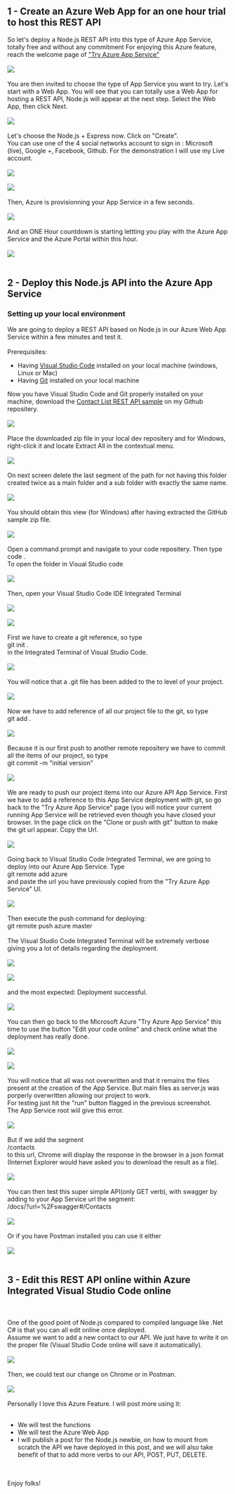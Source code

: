 
<h2>1 - Create an Azure Web App for an one hour trial to host this REST API</h2>
So let's deploy a Node.js REST API into this type of Azure App Service, totally free and without any commitment 
For enjoying this Azure feature, reach the welcome page of <a href="https://azure.microsoft.com/en-in/try/app-service/">"Try Azure App Service"</a>
<br>
<br>
<a href="https://4.bp.blogspot.com/-r-_Pn_Hxxno/Wep1PPZ1IOI/AAAAAAAATbc/a5eUGMKF1bUyV8wSLW8DDYB7y8YvvueFgCLcBGAs/s1600/Try%2BAzure%2BApp%2BService%2B-%2B10%2B-%2Bwelcome%2Bpage.png" imageanchor="1" ><img border="0" class="screenshot-large" src="https://4.bp.blogspot.com/-r-_Pn_Hxxno/Wep1PPZ1IOI/AAAAAAAATbc/a5eUGMKF1bUyV8wSLW8DDYB7y8YvvueFgCLcBGAs/s1600/Try%2BAzure%2BApp%2BService%2B-%2B10%2B-%2Bwelcome%2Bpage.png"  /></a>
<br>
<br>
You are then invited to choose the type of App Service you want to try. Let's start with a Web App. You will see that you can totally use a Web App for hosting a REST API, Node.js will appear at the next step. Select the Web App, then click Next. 
<br>
<br>
<a href="https://4.bp.blogspot.com/-RimqXxQkkSM/Wep1tuKSarI/AAAAAAAATbk/ikw3-d-kgQUcyWo3A9JVS-vPLi_J75KnwCLcBGAs/s1600/Try%2BAzure%2BApp%2BService%2B-%2B11%2B-%2Bchoosing%2Ba%2Btemplate.png" imageanchor="1" ><img border="0" src="https://4.bp.blogspot.com/-RimqXxQkkSM/Wep1tuKSarI/AAAAAAAATbk/ikw3-d-kgQUcyWo3A9JVS-vPLi_J75KnwCLcBGAs/s1600/Try%2BAzure%2BApp%2BService%2B-%2B11%2B-%2Bchoosing%2Ba%2Btemplate.png" class="screenshot-large" /></a>
<br>
<br>
Let's choose the Node.js + Express now. Click on "Create".
<br>You can use one of the 4 social networks account to sign in : Microsoft (live), Google +, Facebook, Github. For the demonstration I will use my Live account. 
<br>
<br>
<a href="https://3.bp.blogspot.com/-eW86PqRopC8/Wep1ZsFAUpI/AAAAAAAATbg/9Uk4NjqJtWoMEwiayGu3s-_ET016kZVgQCLcBGAs/s1600/Try%2BAzure%2BApp%2BService%2B-%2B12%2B-%2Bsigning%2Bwith%2Ba%2Bsocial%2Baccount%2B.png" imageanchor="1" ><img border="0" src="https://3.bp.blogspot.com/-eW86PqRopC8/Wep1ZsFAUpI/AAAAAAAATbg/9Uk4NjqJtWoMEwiayGu3s-_ET016kZVgQCLcBGAs/s1600/Try%2BAzure%2BApp%2BService%2B-%2B12%2B-%2Bsigning%2Bwith%2Ba%2Bsocial%2Baccount%2B.png" class="screenshot-large" /></a>
<br>
<br>
<a href="https://2.bp.blogspot.com/-8bswPqUB--k/WesCFVdyX6I/AAAAAAAATec/A8CJTp71SCQ9CrNgKt0nLJKavaxGTn19wCLcBGAs/s1600/Try%2BAzure%2BApp%2BService%2B-%2B120%2B-%2Bsigning%2Bwith%2Ba%2Bsocial%2Baccount%2Bstep2.png" imageanchor="1" ><img border="0" src="https://2.bp.blogspot.com/-8bswPqUB--k/WesCFVdyX6I/AAAAAAAATec/A8CJTp71SCQ9CrNgKt0nLJKavaxGTn19wCLcBGAs/s1600/Try%2BAzure%2BApp%2BService%2B-%2B120%2B-%2Bsigning%2Bwith%2Ba%2Bsocial%2Baccount%2Bstep2.png"  class="screenshot-large"/></a>
<br>
<br>
Then, Azure is provisionning your App Service in a few seconds. 
<br>
<br>
<a href="https://3.bp.blogspot.com/-X5tZHtfOrLs/Wep4xDboMTI/AAAAAAAATb0/ftV5xPw5vWApWnyIjFMq8Hncve46QbcYQCLcBGAs/s1600/Try%2BAzure%2BApp%2BService%2B-%2B13%2B-%2BApp%2BService%2Bis%2Bbeing%2Bprovisionned%2B.png" imageanchor="1" ><img border="0" src="https://3.bp.blogspot.com/-X5tZHtfOrLs/Wep4xDboMTI/AAAAAAAATb0/ftV5xPw5vWApWnyIjFMq8Hncve46QbcYQCLcBGAs/s1600/Try%2BAzure%2BApp%2BService%2B-%2B13%2B-%2BApp%2BService%2Bis%2Bbeing%2Bprovisionned%2B.png" class="screenshot-large" /></a>
<br>
<br>
And an ONE Hour countdown is starting lettting you play with the Azure App Service and the Azure Portal within this hour. 
<br>
<br>
<a href="https://3.bp.blogspot.com/-eBKLd_hcOFs/Wep5OrP6sOI/AAAAAAAATb4/ak2hp0dREfY9jbYXhejRvRDmDzXcdVu1gCLcBGAs/s1600/Try%2BAzure%2BApp%2BService%2B-%2B14%2B-%2Bthe%2Bone%2Bhour%2Bcountdown%2Bfor%2Bdiscovering%2Bthe%2Bappp%2Bservice%2Bhas%2Bstarted%2B%2B.png" imageanchor="1" ><img border="0" src="https://3.bp.blogspot.com/-eBKLd_hcOFs/Wep5OrP6sOI/AAAAAAAATb4/ak2hp0dREfY9jbYXhejRvRDmDzXcdVu1gCLcBGAs/s1600/Try%2BAzure%2BApp%2BService%2B-%2B14%2B-%2Bthe%2Bone%2Bhour%2Bcountdown%2Bfor%2Bdiscovering%2Bthe%2Bappp%2Bservice%2Bhas%2Bstarted%2B%2B.png" class="screenshot-large" /></a>
<br>
<br>

<!--deploying to Azure App Service -->
<h2>2 - Deploy this Node.js API into the Azure App Service</h2>
<h3>Setting up your local environment</h3>
We are going to deploy a REST API based on Node.js in our Azure Web App Service within a few minutes and test it. 
<br>
<br>
Prerequisites:
<ul>
<li>Having <a href="https://code.visualstudio.com/download">Visual Studio Code</a> installed on your local machine (windows, Linux or Mac)</li>
<li>Having <a href="https://git-scm.com/book/en/v2/Getting-Started-Installing-Git">Git</a> installed on your local machine</li>
</ul>
Now you have Visual Studio Code and Git properly installed on your machine, download the <a href="https://github.com/MarcCharmois/app-service-api-node-contact-list">Contact List REST API sample</a> on my Github repositery. 
<br>
<br>
<a href="https://1.bp.blogspot.com/-vJR99ZVoXkY/Werjho0OSAI/AAAAAAAATc8/9puxt1IGaykgYNlmgSTwzwrfViK5eCbugCLcBGAs/s1600/Try%2BAzure%2BApp%2BService%2B-%2B19%2B-%2BDownloading%2BContact%2BList%2BREST%2BAPI%2BSample%2Bon%2BGitHub.png" imageanchor="1" ><img border="0" src="https://1.bp.blogspot.com/-vJR99ZVoXkY/Werjho0OSAI/AAAAAAAATc8/9puxt1IGaykgYNlmgSTwzwrfViK5eCbugCLcBGAs/s1600/Try%2BAzure%2BApp%2BService%2B-%2B19%2B-%2BDownloading%2BContact%2BList%2BREST%2BAPI%2BSample%2Bon%2BGitHub.png" class="screenshot-large" /></a>
<br>
<br>
Place the downloaded zip file in your local dev repositery and for Windows, right-click it and locate Extract All in the contextual menu. 
<br>
<br>
<a href="https://4.bp.blogspot.com/-70Y0RPX1_WI/Wer-qulay_I/AAAAAAAATeE/tzLYSy3ORd8O9xdPuawI3GYe6vUqcCWvgCLcBGAs/s1600/Try%2BAzure%2BApp%2BService%2B-%2B20%2B-%2BExtracting%2Bthe%2BContact%2BList%2BREST%2BAPI%2BSample%2Bzip%2Bfile.png" imageanchor="1" ><img border="0" src="https://4.bp.blogspot.com/-70Y0RPX1_WI/Wer-qulay_I/AAAAAAAATeE/tzLYSy3ORd8O9xdPuawI3GYe6vUqcCWvgCLcBGAs/s1600/Try%2BAzure%2BApp%2BService%2B-%2B20%2B-%2BExtracting%2Bthe%2BContact%2BList%2BREST%2BAPI%2BSample%2Bzip%2Bfile.png" class="screenshot-large" /></a>
<br>
<br>
On next screen delete the last segment of the path for not having this folder created twice as a main folder and a sub folder with exactly the same name. 
<br>
<br>
<a href="https://4.bp.blogspot.com/-LLyJhi8wkQQ/Wer-124om9I/AAAAAAAATeI/leCr4lbexCIzOuqEaLf3uAbz3ailUUvnQCLcBGAs/s1600/Try%2BAzure%2BApp%2BService%2B-%2B21%2B-%2BExtracting%2Bthe%2BContact%2BList%2BREST%2BAPI%2BSample%2Bzip%2Bfile%2Bstep%2B2.png" imageanchor="1" ><img border="0" src="https://4.bp.blogspot.com/-LLyJhi8wkQQ/Wer-124om9I/AAAAAAAATeI/leCr4lbexCIzOuqEaLf3uAbz3ailUUvnQCLcBGAs/s1600/Try%2BAzure%2BApp%2BService%2B-%2B21%2B-%2BExtracting%2Bthe%2BContact%2BList%2BREST%2BAPI%2BSample%2Bzip%2Bfile%2Bstep%2B2.png" class="screenshot-large" /></a>
<br>
<br>
You should obtain this view (for Windows) after having extracted the GitHub sample zip file. 
<br>
<br>
<a href="https://2.bp.blogspot.com/-OXAYli5EITA/Wer-_RvxU3I/AAAAAAAATeM/WklwYT3bxog0HXiOlc_dWUMJd_6-nl45QCLcBGAs/s1600/Try%2BAzure%2BApp%2BService%2B-%2B22%2B-%2BContact%2BList%2BREST%2BAPI%2BSample%2Bzip%2Bfile%2Bextracted.png" imageanchor="1" ><img border="0" src="https://2.bp.blogspot.com/-OXAYli5EITA/Wer-_RvxU3I/AAAAAAAATeM/WklwYT3bxog0HXiOlc_dWUMJd_6-nl45QCLcBGAs/s1600/Try%2BAzure%2BApp%2BService%2B-%2B22%2B-%2BContact%2BList%2BREST%2BAPI%2BSample%2Bzip%2Bfile%2Bextracted.png" class="screenshot-large" /></a>
<br>
<br>
Open a command prompt and navigate to your code repositery. Then type 
<br>
code . 
<br>
To open the folder in Visual Studio code
<br>
<br>
<a href="https://2.bp.blogspot.com/-NJCRa9IC43s/WesauNIyzgI/AAAAAAAATfE/xeVTkO31AQUx7R_VvnkwonRJVYVfDZNJgCLcBGAs/s1600/Try%2BAzure%2BApp%2BService%2B-%2B23%2B-%2Bopening%2BVisual%2BStudio%2Bcode.png" imageanchor="1" ><img border="0" src="https://2.bp.blogspot.com/-NJCRa9IC43s/WesauNIyzgI/AAAAAAAATfE/xeVTkO31AQUx7R_VvnkwonRJVYVfDZNJgCLcBGAs/s1600/Try%2BAzure%2BApp%2BService%2B-%2B23%2B-%2Bopening%2BVisual%2BStudio%2Bcode.png" class="screenshot-large" /></a>
<br>
<br>
Then, open your Visual Studio Code IDE Integrated Terminal
<br>
<br>
<a href="https://2.bp.blogspot.com/-rCjCtpwvQk4/WesbMV8t8GI/AAAAAAAATfM/f2k-z65AUm8FsTec7B1fDBcjYsRPDoQOwCLcBGAs/s1600/Try%2BAzure%2BApp%2BService%2B-%2B24%2B-%2Bopening%2BVisual%2BStudio%2Bcode%2Bintegrated%2Bterminal.png" imageanchor="1" ><img border="0" src="https://2.bp.blogspot.com/-rCjCtpwvQk4/WesbMV8t8GI/AAAAAAAATfM/f2k-z65AUm8FsTec7B1fDBcjYsRPDoQOwCLcBGAs/s1600/Try%2BAzure%2BApp%2BService%2B-%2B24%2B-%2Bopening%2BVisual%2BStudio%2Bcode%2Bintegrated%2Bterminal.png" class="screenshot-large" /></a>
<br>
<br>
<a href="https://3.bp.blogspot.com/-0XoEtUJEYYU/Wesa_I7cubI/AAAAAAAATfI/nLo880BPO_EBEaimUh3LIQl35WKVPdD2wCLcBGAs/s1600/Try%2BAzure%2BApp%2BService%2B-%2B25%2B-%2BVisual%2BStudio%2Bcode%2Bintegrated%2Bterminal.png" imageanchor="1" ><img border="0" src="https://3.bp.blogspot.com/-0XoEtUJEYYU/Wesa_I7cubI/AAAAAAAATfI/nLo880BPO_EBEaimUh3LIQl35WKVPdD2wCLcBGAs/s1600/Try%2BAzure%2BApp%2BService%2B-%2B25%2B-%2BVisual%2BStudio%2Bcode%2Bintegrated%2Bterminal.png" class="screenshot-large" /></a>
<br>
<br>
First we have to create a git reference, so type 
<br>git init . 
<br>in the Integrated Terminal of Visual Studio Code. 
<br>
<br>
<a href="https://1.bp.blogspot.com/-_m5mQBPtB8I/Wessxc47ObI/AAAAAAAATfg/Lyg5PLEpvh8RwsXmHitCp2_n5swxBbE-wCLcBGAs/s1600/Try%2BAzure%2BApp%2BService%2B-%2B26%2B-%2Bvisual%2Bstudio%2Bcode%2Bintegrated%2Bterminal%2Bgit%2Binit%2B.%2Bcommand.png" imageanchor="1" ><img border="0" src="https://1.bp.blogspot.com/-_m5mQBPtB8I/Wessxc47ObI/AAAAAAAATfg/Lyg5PLEpvh8RwsXmHitCp2_n5swxBbE-wCLcBGAs/s1600/Try%2BAzure%2BApp%2BService%2B-%2B26%2B-%2Bvisual%2Bstudio%2Bcode%2Bintegrated%2Bterminal%2Bgit%2Binit%2B.%2Bcommand.png"  class="screenshot-large"  /></a>
<br>
<br>
You will notice that a .git file has been added to the to level of your project. 
<br>
<br>
<a href="https://4.bp.blogspot.com/-nZd8JZ2O8H0/WestDUjuNOI/AAAAAAAATfk/vMCKFR40QFQS4SAMVA3XEHDKuw7ubBKLgCLcBGAs/s1600/Try%2BAzure%2BApp%2BService%2B-%2B27%2B-%2B.git%2Bfile%2Bcreated.png" imageanchor="1" ><img border="0" src="https://4.bp.blogspot.com/-nZd8JZ2O8H0/WestDUjuNOI/AAAAAAAATfk/vMCKFR40QFQS4SAMVA3XEHDKuw7ubBKLgCLcBGAs/s1600/Try%2BAzure%2BApp%2BService%2B-%2B27%2B-%2B.git%2Bfile%2Bcreated.png"  class="screenshot-large" /></a>
<br>
<br>
Now we have to add reference of all our project file to the git, so type
<br>
git add . 
<br>
<br>
<a href="https://1.bp.blogspot.com/-LM78B5H0RK0/WestUWDOsvI/AAAAAAAATfs/tPtu0NZJz5cRfR8kPTp9j4naTNijoCKwgCLcBGAs/s1600/Try%2BAzure%2BApp%2BService%2B-%2B27%2B-%2Bgit%2Bcommands%2Bin%2BVisual%2BStudio%2Bcode%2BIntegrated%2BTerminal%2B-%2Bafter%2Bgit%2Badd%2B.%2B.png" imageanchor="1" ><img border="0" src="https://1.bp.blogspot.com/-LM78B5H0RK0/WestUWDOsvI/AAAAAAAATfs/tPtu0NZJz5cRfR8kPTp9j4naTNijoCKwgCLcBGAs/s1600/Try%2BAzure%2BApp%2BService%2B-%2B27%2B-%2Bgit%2Bcommands%2Bin%2BVisual%2BStudio%2Bcode%2BIntegrated%2BTerminal%2B-%2Bafter%2Bgit%2Badd%2B.%2B.png" class="screenshot-large" /></a>
<br>
<br>
Because it is our first push to another remote repositery we have to commit all the items of our project, so type
<br>
git commit -m "initial version"
<br>
<br>
<a href="https://4.bp.blogspot.com/-8qPs1mnD67A/WestwMXxRFI/AAAAAAAATfw/X2yKRO9DFq0SBE6uzzp-VOrCFFTu0IHWgCLcBGAs/s1600/Try%2BAzure%2BApp%2BService%2B-%2B28%2B-%2Bgit%2Bcommands%2Bin%2BVisual%2BStudio%2Bcode%2BIntegrated%2BTerminal%2B-%2Bafter%2Bgit%2Bcommit%2B.png" imageanchor="1" ><img border="0" src="https://4.bp.blogspot.com/-8qPs1mnD67A/WestwMXxRFI/AAAAAAAATfw/X2yKRO9DFq0SBE6uzzp-VOrCFFTu0IHWgCLcBGAs/s1600/Try%2BAzure%2BApp%2BService%2B-%2B28%2B-%2Bgit%2Bcommands%2Bin%2BVisual%2BStudio%2Bcode%2BIntegrated%2BTerminal%2B-%2Bafter%2Bgit%2Bcommit%2B.png" data-original-width="1353" data-original-height="837"  class="screenshot-large"  /></a>
<br>
<br>
We are ready to push our project items into our Azure API App Service. First we have to add a reference to this App Service deployment with git, so go back to the "Try Azure App Service" page (you will notice your current running App Service will be retrieved even though you have closed your browser. In the page click on the "Clone or push with git" button to make the git url appear. Copy the Url. 
<br>
<br>
<a href="https://4.bp.blogspot.com/-A0BfssImHVU/WesvWMDjWTI/AAAAAAAATf8/TlJqU7rd8mgGdis7sowTwzVQDKAcbgtxgCLcBGAs/s1600/Try%2BAzure%2BApp%2BService%2B-%2B31%2B-%2BTry%2BAzure%2BApp%2BService%2BUI%2B-%2BGet%2BLink%2Bto%2BAzure%2BApp%2BService%2B.png" imageanchor="1" ><img border="0" src="https://4.bp.blogspot.com/-A0BfssImHVU/WesvWMDjWTI/AAAAAAAATf8/TlJqU7rd8mgGdis7sowTwzVQDKAcbgtxgCLcBGAs/s1600/Try%2BAzure%2BApp%2BService%2B-%2B31%2B-%2BTry%2BAzure%2BApp%2BService%2BUI%2B-%2BGet%2BLink%2Bto%2BAzure%2BApp%2BService%2B.png" class="screenshot-large"/></a>
<br>
<br>
Going back to Visual Studio Code Integrated Terminal, we are going to deploy into our Azure App Service. Type
<br>
git remote add azure 
<br>
and paste the url you have previously copied from the "Try Azure App Service" UI. 
<br>
<br>
<a href="https://3.bp.blogspot.com/-CuiVU-HUrDY/WeswPeuoGsI/AAAAAAAATgE/rCR9dze8QRgrsGQENrR-01Oa2gxQu2duACLcBGAs/s1600/Try%2BAzure%2BApp%2BService%2B-%2B29%2B-%2Bgit%2Bcommands%2Bin%2BVisual%2BStudio%2Bcode%2BIntegrated%2BTerminal%2B-%2Bgit%2Bremote%2Badd%2Bazure.png" imageanchor="1" ><img border="0" src="https://3.bp.blogspot.com/-CuiVU-HUrDY/WeswPeuoGsI/AAAAAAAATgE/rCR9dze8QRgrsGQENrR-01Oa2gxQu2duACLcBGAs/s1600/Try%2BAzure%2BApp%2BService%2B-%2B29%2B-%2Bgit%2Bcommands%2Bin%2BVisual%2BStudio%2Bcode%2BIntegrated%2BTerminal%2B-%2Bgit%2Bremote%2Badd%2Bazure.png" class="screenshot-large" /></a>
<br>
<br>
Then execute the push command for deploying:
<br>
git remote push azure master
<br>
<br>
The Visual Studio Code Integrated Terminal will be extremely verbose giving you a lot of details regarding the deployment. 
<br>
<br>
<a href="https://4.bp.blogspot.com/-f86MmF5APIE/WesxT1ZK1nI/AAAAAAAATgU/R6dkRtEtNuoLIU8Cff6duZau2-jV0vM7QCLcBGAs/s1600/Try%2BAzure%2BApp%2BService%2B-%2B32%2B-%2Bgit%2Bcommands%2Bin%2BVisual%2BStudio%2Bcode%2BIntegrated%2BTerminal%2B-%2Bgit%2Bremote%2Badd%2Bazure%2B%252B%2Bgit%2Bpush%2Bazure%2Bmaster%2B.png" imageanchor="1" ><img border="0" src="https://4.bp.blogspot.com/-f86MmF5APIE/WesxT1ZK1nI/AAAAAAAATgU/R6dkRtEtNuoLIU8Cff6duZau2-jV0vM7QCLcBGAs/s1600/Try%2BAzure%2BApp%2BService%2B-%2B32%2B-%2Bgit%2Bcommands%2Bin%2BVisual%2BStudio%2Bcode%2BIntegrated%2BTerminal%2B-%2Bgit%2Bremote%2Badd%2Bazure%2B%252B%2Bgit%2Bpush%2Bazure%2Bmaster%2B.png"  class="screenshot-large"  /></a>
<br>
<br>
<a href="https://3.bp.blogspot.com/-VeQiUouP3K0/WesxeCkT5nI/AAAAAAAATgY/HKlS73GzJ9wT7SGGFcpcX0OQ21XesdPpgCLcBGAs/s1600/Try%2BAzure%2BApp%2BService%2B-%2B33%2B-%2Bgit%2Bcommands%2Bin%2BVisual%2BStudio%2Bcode%2BIntegrated%2BTerminal%2B-%2Bgit%2Bremote%2Badd%2Bazure%2B%252B%2Bgit%2Bpush%2Bazure%2Bmaster%2B.png" imageanchor="1" ><img border="0" src="https://3.bp.blogspot.com/-VeQiUouP3K0/WesxeCkT5nI/AAAAAAAATgY/HKlS73GzJ9wT7SGGFcpcX0OQ21XesdPpgCLcBGAs/s1600/Try%2BAzure%2BApp%2BService%2B-%2B33%2B-%2Bgit%2Bcommands%2Bin%2BVisual%2BStudio%2Bcode%2BIntegrated%2BTerminal%2B-%2Bgit%2Bremote%2Badd%2Bazure%2B%252B%2Bgit%2Bpush%2Bazure%2Bmaster%2B.png" class="screenshot-large" /></a>
<br>
<br>
and the most expected: Deployment successful.
<br>
<br>
<a href="https://3.bp.blogspot.com/-GAhDOLRSPGo/WesxmYN4-vI/AAAAAAAATgc/FTAqDEbQzOsvP5Mr_T-66oM01_ZJeLu2wCLcBGAs/s1600/Try%2BAzure%2BApp%2BService%2B-%2B34%2B-%2Bgit%2Bcommands%2Bin%2BVisual%2BStudio%2Bcode%2BIntegrated%2BTerminal%2B-%2Bgit%2Bremote%2Badd%2Bazure%2B%252B%2Bgit%2Bpush%2Bazure%2Bmaster%2B.png" imageanchor="1" ><img border="0" src="https://3.bp.blogspot.com/-GAhDOLRSPGo/WesxmYN4-vI/AAAAAAAATgc/FTAqDEbQzOsvP5Mr_T-66oM01_ZJeLu2wCLcBGAs/s1600/Try%2BAzure%2BApp%2BService%2B-%2B34%2B-%2Bgit%2Bcommands%2Bin%2BVisual%2BStudio%2Bcode%2BIntegrated%2BTerminal%2B-%2Bgit%2Bremote%2Badd%2Bazure%2B%252B%2Bgit%2Bpush%2Bazure%2Bmaster%2B.png" data-original-width="1600" data-original-height="900" class="screenshot-large" /></a>
<br>
<br>
You can then go back to the Microsoft Azure "Try Azure App Service" this time to use the button "Edit your code online" and check online what the deployment has really done. 
<br>
<br>
<a href="https://3.bp.blogspot.com/-MkiTnZ5iDkQ/WeszcJwXy0I/AAAAAAAATgo/HzNK1ZjuQs0GgSKhBbXsnZLVfAQfd2tNQCLcBGAs/s1600/Try%2BAzure%2BApp%2BService%2B-%2B35%2B-%2BTry%2BAzure%2BApp%2BService%2BUI%2B-%2BEdit%2Byour%2Bcode%2Bin%2Bline%2B.png" imageanchor="1" ><img border="0" src="https://3.bp.blogspot.com/-MkiTnZ5iDkQ/WeszcJwXy0I/AAAAAAAATgo/HzNK1ZjuQs0GgSKhBbXsnZLVfAQfd2tNQCLcBGAs/s1600/Try%2BAzure%2BApp%2BService%2B-%2B35%2B-%2BTry%2BAzure%2BApp%2BService%2BUI%2B-%2BEdit%2Byour%2Bcode%2Bin%2Bline%2B.png"  class="screenshot-large" /></a>
<br>
<br>
<a href="https://2.bp.blogspot.com/-UgcSbc64tv8/WeszlsxXaNI/AAAAAAAATgs/mVlDTvpjD2IpPTebuRcYL-mmVUXtgWxPgCLcBGAs/s1600/Try%2BAzure%2BApp%2BService%2B-%2B36%2B-%2BTry%2BAzure%2BApp%2BService%2BUI%2B-%2BEdit%2Byour%2Bcode%2Bin%2Bline%2B-%2Bchecking%2BNode.js%2BApp%2BService%2Bdeployment%2B.png" imageanchor="1" ><img border="0" src="https://2.bp.blogspot.com/-UgcSbc64tv8/WeszlsxXaNI/AAAAAAAATgs/mVlDTvpjD2IpPTebuRcYL-mmVUXtgWxPgCLcBGAs/s1600/Try%2BAzure%2BApp%2BService%2B-%2B36%2B-%2BTry%2BAzure%2BApp%2BService%2BUI%2B-%2BEdit%2Byour%2Bcode%2Bin%2Bline%2B-%2Bchecking%2BNode.js%2BApp%2BService%2Bdeployment%2B.png"   class="screenshot-large"  /></a>
<br>
<br>
You will notice that all was not overwritten and that it remains the files present at the creation of the App Service. But main files as server.js was porperly overwritten allowing our project to work. 
<br>
For testing just hit the "run" button flagged in the previous screenshot. 
<br>
The App Service root wiil give this error. 
<br>
<br>
<a href="https://1.bp.blogspot.com/-SmlA64U8cmk/Wes036diffI/AAAAAAAATg4/mwCwQN1DPSguLXygofb1oFWEMyQpRnjxgCLcBGAs/s1600/Try%2BAzure%2BApp%2BService%2B-%2B37%2B-%2BTry%2BAzure%2BApp%2BService%2BUI%2B-%2BEdit%2Byour%2Bcode%2Bin%2Bline%2B-%2Bchecking%2BNode.js%2BApp%2BService%2Bdeployment%2B.png" imageanchor="1" ><img border="0" src="https://1.bp.blogspot.com/-SmlA64U8cmk/Wes036diffI/AAAAAAAATg4/mwCwQN1DPSguLXygofb1oFWEMyQpRnjxgCLcBGAs/s1600/Try%2BAzure%2BApp%2BService%2B-%2B37%2B-%2BTry%2BAzure%2BApp%2BService%2BUI%2B-%2BEdit%2Byour%2Bcode%2Bin%2Bline%2B-%2Bchecking%2BNode.js%2BApp%2BService%2Bdeployment%2B.png"   class="screenshot-large"   /></a>
<br>
<br>
But if we add the segment
<br>
/contacts
<br>
to this url, Chrome will display the response in the browser in a json format (Internet Explorer would have asked you to download the result as a file).
<br>
<br>
<a href="https://2.bp.blogspot.com/-jHKhX5drB8g/Wes1IdBXL9I/AAAAAAAAThE/gFbKysJCb4kFbodoOWWs5lTgPUEkKjkIgCLcBGAs/s1600/Try%2BAzure%2BApp%2BService%2B-%2B38%2B-%2BTry%2BAzure%2BApp%2BService%2BUI%2B-%2BEdit%2Byour%2Bcode%2Bin%2Bline%2B-%2Bchecking%2BNode.js%2BApp%2BService%2Bdeployment%2B.png" imageanchor="1" ><img border="0" src="https://2.bp.blogspot.com/-jHKhX5drB8g/Wes1IdBXL9I/AAAAAAAAThE/gFbKysJCb4kFbodoOWWs5lTgPUEkKjkIgCLcBGAs/s1600/Try%2BAzure%2BApp%2BService%2B-%2B38%2B-%2BTry%2BAzure%2BApp%2BService%2BUI%2B-%2BEdit%2Byour%2Bcode%2Bin%2Bline%2B-%2Bchecking%2BNode.js%2BApp%2BService%2Bdeployment%2B.png"    class="screenshot-large"   /></a>
<br>
<br>
You can then test this super simple API(only GET verb), with swagger by adding to your App Service url the segment:
<br>
/docs/?url=%2Fswagger#/Contacts 
<br>
<br>
<a href="https://3.bp.blogspot.com/-HfJsn7Cp9po/Wes3t1tHRvI/AAAAAAAAThQ/Ee9PQ1JrC_0DF71VemZUNJWD6aaZ-o98QCLcBGAs/s1600/Try%2BAzure%2BApp%2BService%2B-%2B39%2B-%2Bchecking%2BNode.js%2BApp%2BService%2Bdeployment%2Bwith%2Bswagger%2B.png" imageanchor="1" ><img border="0" src="https://3.bp.blogspot.com/-HfJsn7Cp9po/Wes3t1tHRvI/AAAAAAAAThQ/Ee9PQ1JrC_0DF71VemZUNJWD6aaZ-o98QCLcBGAs/s1600/Try%2BAzure%2BApp%2BService%2B-%2B39%2B-%2Bchecking%2BNode.js%2BApp%2BService%2Bdeployment%2Bwith%2Bswagger%2B.png"    class="screenshot-large"  /></a>
<br>
<br>
Or if you have Postman installed you can use it either
<br>
<br><a href="https://1.bp.blogspot.com/-KE7zNXr1qG4/Wes370Lt5DI/AAAAAAAAThU/kSIC7BwJusUd04bST8JHGf0LFf5CEwLTgCLcBGAs/s1600/Try%2BAzure%2BApp%2BService%2B-%2B40%2B-%2Bchecking%2BNode.js%2BApp%2BService%2Bdeployment%2Bwith%2Bpostman.png" imageanchor="1" ><img border="0" src="https://1.bp.blogspot.com/-KE7zNXr1qG4/Wes370Lt5DI/AAAAAAAAThU/kSIC7BwJusUd04bST8JHGf0LFf5CEwLTgCLcBGAs/s1600/Try%2BAzure%2BApp%2BService%2B-%2B40%2B-%2Bchecking%2BNode.js%2BApp%2BService%2Bdeployment%2Bwith%2Bpostman.png"   class="screenshot-large"  /></a>

<br>
<br>

<!--editing Azure App Service online-->
<h2>3 - Edit this REST API online within Azure Integrated Visual Studio Code online</h2>
<br>
<br>
One of the good point of Node.js compared to compiled language like .Net C# is that you can all edit online once deployed. 
<br>
Assume we want to add a new contact to our API. We just have to write it on the proper file (Visual Studio Code online will save it automatically). 
<br>
<br>
<a href="https://2.bp.blogspot.com/-D8KKkLMHgb0/Wes4xxYDiyI/AAAAAAAAThc/cxohJKXx2PEywTPZrAy-FGMVlk5Fr5raACLcBGAs/s1600/Try%2BAzure%2BApp%2BService%2B-%2B41%2B-%2Bediting%2Bcode%2Bonline%2B.png" imageanchor="1" ><img border="0" src="https://2.bp.blogspot.com/-D8KKkLMHgb0/Wes4xxYDiyI/AAAAAAAAThc/cxohJKXx2PEywTPZrAy-FGMVlk5Fr5raACLcBGAs/s1600/Try%2BAzure%2BApp%2BService%2B-%2B41%2B-%2Bediting%2Bcode%2Bonline%2B.png"   class="screenshot-large" /></a>
<br>
<br>
Then, we could test our change on Chrome or in Postman. 
<br>
<br><a href="https://3.bp.blogspot.com/-Xg0ube6ScTE/Wes5P7S3DaI/AAAAAAAAThg/vdxpPk0lymESJt6v_YoZp9jacHEzwSX8wCLcBGAs/s1600/Try%2BAzure%2BApp%2BService%2B-%2B42%2B-%2Btesting%2Bthe%2Bchanges%2B.png" imageanchor="1" ><img border="0" src="https://3.bp.blogspot.com/-Xg0ube6ScTE/Wes5P7S3DaI/AAAAAAAAThg/vdxpPk0lymESJt6v_YoZp9jacHEzwSX8wCLcBGAs/s1600/Try%2BAzure%2BApp%2BService%2B-%2B42%2B-%2Btesting%2Bthe%2Bchanges%2B.png"    class="screenshot-large" /></a>
<br>
<br>
Personally I love this Azure Feature. I will post more using it: 
<br>
<br>
<ul>
<li>
We will test the functions
</li>
<li>
We will test the Azure Web App
</li>
<li>
I will publish a post for the Node.js newbie, on how to mount from scratch the API we have deployed in this post, and we will also take benefit of that to add more verbs to our API, POST, PUT, DELETE. 
</li>
</ul>
<br>
<br>
Enjoy folks! 
